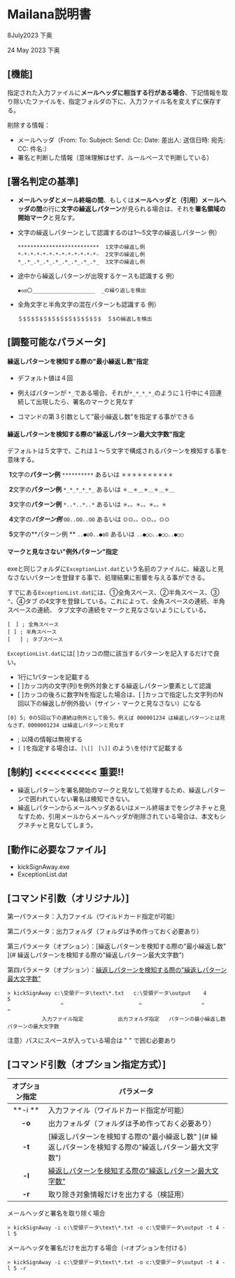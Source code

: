 # Mailana説明書

8July2023 下奥

24 May 2023 下奥

## [機能]

指定された入力ファイルに**メールヘッダに相当する行がある場合**、下記情報を取り除いたファイルを、指定フォルダの下に、入力ファイル名を変えずに保存する。

削除する情報：

* メールヘッダ（From: To: Subject: Send: Cc: Date: 差出人: 送信日時: 宛先: CC: 件名:）
* 署名と判断した情報（意味理解はせず、ルールベースで判断している）

##  [署名判定の基準]

* **メールヘッダとメール終端の間**、もしくは**メールヘッダと（引用）メールヘッダの間**の行に**文字の繰返しパターン**が見られる場合は、それを**署名領域の開始マーク**と見なす。

* 文字の繰返しパターンとして認識するのは1～5文字の繰返しパターン
  例）

  ```
  **************************  1文字の繰返し例
  *-*-*-*-*-*-*-*-*-*-*-*-*-  2文字の繰返し例
  *_.*_.*_.*_.*_.*_.*_.*_.*_  3文字の繰返し例
  ```

* 途中から繰返しパターンが出現するケースも認識する
  例）

  ```
  ◆◇◎〇____________________  _の繰り返しを検出
  ```

* 全角文字と半角文字の混在パターンも認識する
  例）

  ```
  ＄$＄$＄$＄$＄$＄$＄$＄$＄$＄$  ＄$の繰返しを検出
  ```

  

## [調整可能なパラメータ]

#### 繰返しパターンを検知する際の"最小繰返し数"指定

* デフォルト値は４回
* 例えばパターンが `*_`である場合、それが```*_*_*_*_```のように１行中に４回連続して出現したら、署名のマークと見なす

* コマンドの第３引数として”最小繰返し数"を指定する事ができる

#### 繰返しパターンを検知する際の"繰返しパターン最大文字数"指定

デフォルトは５文字で、これは１～５文字で構成されるパターンを検知する事を意味する。

​	**1**文字の**パターン例**  ```**********``` あるいは ```＊＊＊＊＊＊＊＊＊＊```

​	**2**文字の**パターン例**  ```*_*_*_*_*_``` あるいは ```＊＿＊＿＊＿＊＿＊＿```

​	**3**文字の**パターン例**  ```*..*..*..*``` あるいは ```＊。。＊。。＊。。＊```

​	**4**文字の***パターン例***  ```OO..OO..OO``` あるいは ```ＯＯ。。ＯＯ。。ＯＯ```

​	**5**文字の**パターン例 ** ```..●oO..●oO``` あるいは ```..●○◯..●○◯..●○◯```

#### マークと見なさない"例外パターン"指定

exeと同じフォルダに```ExceptionList.dat```という名前のファイルに、繰返しと見なさないパターンを登録する事で、処理結果に影響を与える事ができる。

すでにある```ExceptionList.dat```には、①全角スペース、②半角スペース、③ `^`、④タブ の4文字を登録している。これによって、全角スペースの連続、半角スペースの連続、 タブ文字の連続をマークと見なさないようにしている。

```
[　] ; 全角スペース
[ ] ; 半角スペース
[	] ; タブスペース
```

```ExceptionList.dat```には[ ]カッコの間に該当するパターンを記入するだけで良い。

* 1行に1パターンを記載する
* [ ]カッコ内の文字(列)を例外対象とする繰返しパターン要素として認識
* [ ]カッコの後ろに数字Nを指定した場合は、[ ]カッコで指定した文字列のN回以下の繰返しが例外扱い（サイン・マークと見なさない）になる

```
[0] 5; 0の5回以下の連続は例外として扱う。例えば 000001234 は繰返しパターンとは見なさず、0000001234 は繰返しパターンと見なす
```



* ; 以降の情報は無視する
* `[` `]`を指定する場合は、`[\[] ` `[\]]` のよう`\`を付けて記載する

## [制約]  <<<<<<<<<< 重要!!

* 繰返しパターンを署名開始のマークと見なして処理するため、繰返しパターンで囲われていない署名は検知できない。
* 繰返しパターンからメールヘッダあるいはメール終端までをシグネチャと見なすため、引用メールからメールヘッダが削除されている場合は、本文もシグネチャと見なしてしまう。

## [動作に必要なファイル]

* kickSignAway.exe
* ExceptionList.dat

## [コマンド引数（オリジナル）]

第一パラメータ：入力ファイル（ワイルドカード指定が可能）

第二パラメータ：出力フォルダ（フォルダは予め作っておく必要あり）

第三パラメータ（オプション）：[繰返しパターンを検知する際の"最小繰返し数" ](# 繰返しパターンを検知する際の"繰返しパターン最大文字数")

第四パラメータ（オプション）：[繰返しパターンを検知する際の"繰返しパターン最大文字数"](#繰返しパターンを検知する際の"繰返しパターン最大文字数)

```
> kickSignAway c:\受領データ\text\*.txt   c:\受領データ\output    4        5
                 ^                        ^                   ^         ^
           入力ファイル指定           出力フォルダ指定   パターンの最小繰返し数 パターンの最大文字数
```

注意）パスにスペースが入っている場合は " " で囲む必要あり



## [コマンド引数（オプション指定方式）]

| オプション指定 | パラメータ                                                   |
| :------------: | ------------------------------------------------------------ |
|    **-i **     | 入力ファイル（ワイルドカード指定が可能）                     |
|     **-o**     | 出力フォルダ（フォルダは予め作っておく必要あり）             |
|     **-t**     | [繰返しパターンを検知する際の"最小繰返し数" ](# 繰返しパターンを検知する際の"繰返しパターン最大文字数") |
|     **-l**     | [繰返しパターンを検知する際の"繰返しパターン最大文字数"](#繰返しパターンを検知する際の"繰返しパターン最大文字数) |
|     **-r**     | 取り除き対象情報だけを出力する（検証用）                     |

メールヘッダと署名を取り除く場合

```
> kickSignAway -i c:\受領データ\text\*.txt -o c:\受領データ\output -t 4 -l 5
```

メールヘッダを署名だけを出力する場合（-rオプションを付ける）

```
> kickSignAway -i c:\受領データ\text\*.txt -o c:\受領データ\output -t 4 -l 5 -r
```

